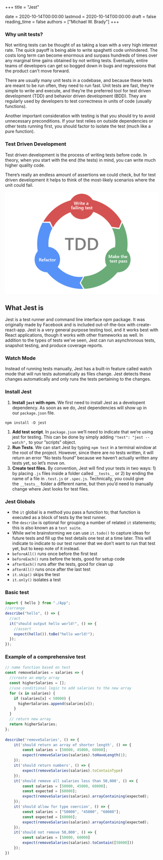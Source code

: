 +++
title = "Jest"

date = 2020-10-14T00:00:00
lastmod = 2020-10-14T00:00:00
draft = false
reading_time = false
authors = ["Michael W. Brady"]
+++
### Why unit tests?

Not writing tests can be thought of as taking a loan with a very high interest rate. The quick payoff is being able to write spaghetti code unhindered. The costs long term can become enormous and surpass hundreds of times over any marginal time gains obtained by not writing tests. Eventually, entire teams of developers can get so bogged down in bugs and regressions that the product can't move forward. 

There are usually many unit tests in a codebase, and because these tests are meant to be run often, they need to run fast. Unit tests are fast, they’re simple to write and execute, and they’re the preferred tool for test driven development (TDD) and behavior driven development (BDD). They are regularly used by developers to test correctness in units of code (usually functions).

Another important consideration with testing is that you should try to avoid unnecessary preconditions. If your test relies on outside dependencies or other tests running first, you should factor to isolate the test (much like a pure function).

### Test Driven Development

Test driven development is the process of writing tests before code. In theory, when you start with the end (the tests) in mind, you can write much higher quality code.

There’s really an endless amount of assertions we could check, but for test driven development it helps to think of the most-likely scenarios where the unit could fail.

![Jest%20da03d8446678415cbd2ce5a28f589607/Untitled.png](Jest%20da03d8446678415cbd2ce5a28f589607/Untitled.png)

## What Jest is

Jest is a test runner and command line interface npm package. It was originally made by Facebook and is included out-of-the-box with create-react-app. Jest is a very general purpose testing tool, and it works best with React applications, though it works with other frameworks as well. In addition to the types of tests we’ve seen, Jest can run asynchronous tests, snapshot testing, and produce coverage reports.

### Watch Mode

Instead of running tests manually, Jest has a built-in feature called watch mode that will run tests automatically as files change. Jest detects these changes automatically and only runs the tests pertaining to the changes.

### Install Jest

1. **Install `jest` with npm.** We first need to install Jest as a developent dependency. As soon as we do, Jest dependencies will show up in our `package.json` file.

`npm install -D jest`

1. **Add test script**. In `package.json` we’ll need to indicate that we’re using jest for testing. This can be done by simply adding `"test": "jest --watch",` to your “scripts” object.
2. **Run Tests**. We can start Jest by typing `npm test` in a terminal window at the root of the project. However, since there are no tests written, it will return an error “No tests found” because we haven’t actually written any tests yet, so let’s move on.
3. **Create test files.** By convention, Jest will find your tests in two ways: 1) by placing `.js` files inside a folder called `__tests__` or 2) by ending the name of a file in `.test.js` or `.spec.js`. Technically, you could give the `__tests__` folder a different name, but then you’d need to manually change where Jest looks for test files.

### Jest Globals

- the `it` global is a method you pass a function to; that function is executed as a block of tests by the test runner.
- the `describe` is optional for grouping a number of related `it` statements; this is also known as a `test suite`.
- While we’re brainstorming we can use `it.todo()` to capture ideas for future tests and fill up the test details one test at a time later. This will indicate to indicate to our test runner that we don’t want to run that test yet, but to keep note of it instead.
- `beforeAll()` runs once before the first test
- `beforeEach()` runs before the tests, good for setup code
- `afterEach()` runs after the tests, good for clean up
- `afterAll()` runs once after the last test
- `it.skip()` skips the test
- `it.only()` isolates a test

### Basic test

```jsx
import { hello } from "./App";
//arrange
describe("hello", () => {
  //act
  it("should output hello world!", () => {
    //assert
    expect(hello()).toBe("hello world!");
  });
});
```

### Example of a comprehensive test

```jsx
// name function based on test
const removeSalaries = salaries => {
  //create an empty array
  const higherSalaries = [];
  //use conditional logic to add salaries to the new array
  for (x in salaries) {
    if (salaries[x] < 50000) {
      higherSalaries.append(salaries[x]);
    }
  }
  // return new array
  return higherSalaries;
};

describe('removeSalaries', () => {
    it('should return an array of shorter length', () => {
        const salaries = [50000, 45000, 60000];
        expect(removeSalaries(salaries).toHaveLength(1);
    });
    it('should return numbers', () => {
        expect(removeSalaries(salaries).toContainType)
    });
    it('should remove all salaries less than 50,000', () => {
        const salaries = [50000, 45000, 60000];
        const expected = [60000];
        expect(removeSalaries(salaries).arrayContaining(expected);
    });
    it('should allow for type coercion', () => {
        const salaries = ["50000", "45000", "60000"];
        const expected = [60000];
        expect(removeSalaries(salaries).arrayContaining(expected);
    });
    it('should not remove 50,000', () => {
        const salaries = [50000, 60000]
        expect(removeSalaries(salaries).toContain([50000]))
    });
})
```